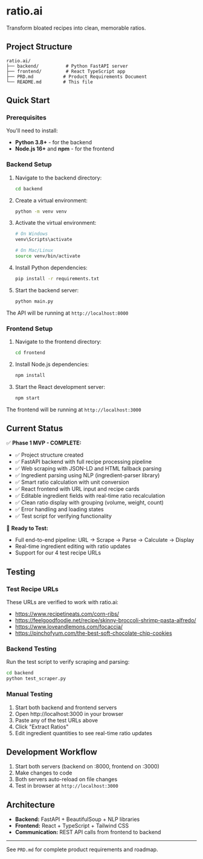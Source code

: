 # ratio.ai

Transform bloated recipes into clean, memorable ratios.

## Project Structure

```
ratio.ai/
├── backend/          # Python FastAPI server
├── frontend/         # React TypeScript app
├── PRD.md           # Product Requirements Document
└── README.md        # This file
```

## Quick Start

### Prerequisites

You'll need to install:
- **Python 3.8+** - for the backend
- **Node.js 16+** and **npm** - for the frontend

### Backend Setup

1. Navigate to the backend directory:
   ```bash
   cd backend
   ```

2. Create a virtual environment:
   ```bash
   python -m venv venv
   ```

3. Activate the virtual environment:
   ```bash
   # On Windows
   venv\Scripts\activate
   
   # On Mac/Linux
   source venv/bin/activate
   ```

4. Install Python dependencies:
   ```bash
   pip install -r requirements.txt
   ```

5. Start the backend server:
   ```bash
   python main.py
   ```

The API will be running at `http://localhost:8000`

### Frontend Setup

1. Navigate to the frontend directory:
   ```bash
   cd frontend
   ```

2. Install Node.js dependencies:
   ```bash
   npm install
   ```

3. Start the React development server:
   ```bash
   npm start
   ```

The frontend will be running at `http://localhost:3000`

## Current Status

✅ **Phase 1 MVP - COMPLETE:**
- ✅ Project structure created
- ✅ FastAPI backend with full recipe processing pipeline
- ✅ Web scraping with JSON-LD and HTML fallback parsing
- ✅ Ingredient parsing using NLP (ingredient-parser library)
- ✅ Smart ratio calculation with unit conversion
- ✅ React frontend with URL input and recipe cards
- ✅ Editable ingredient fields with real-time ratio recalculation
- ✅ Clean ratio display with grouping (volume, weight, count)
- ✅ Error handling and loading states
- ✅ Test script for verifying functionality

🎯 **Ready to Test:**
- Full end-to-end pipeline: URL → Scrape → Parse → Calculate → Display
- Real-time ingredient editing with ratio updates
- Support for our 4 test recipe URLs

## Testing

### Test Recipe URLs
These URLs are verified to work with ratio.ai:
- https://www.recipetineats.com/corn-ribs/
- https://feelgoodfoodie.net/recipe/skinny-broccoli-shrimp-pasta-alfredo/
- https://www.loveandlemons.com/focaccia/
- https://pinchofyum.com/the-best-soft-chocolate-chip-cookies

### Backend Testing
Run the test script to verify scraping and parsing:
```bash
cd backend
python test_scraper.py
```

### Manual Testing
1. Start both backend and frontend servers
2. Open http://localhost:3000 in your browser
3. Paste any of the test URLs above
4. Click "Extract Ratios"
5. Edit ingredient quantities to see real-time ratio updates

## Development Workflow

1. Start both servers (backend on :8000, frontend on :3000)
2. Make changes to code
3. Both servers auto-reload on file changes
4. Test in browser at `http://localhost:3000`

## Architecture

- **Backend:** FastAPI + BeautifulSoup + NLP libraries
- **Frontend:** React + TypeScript + Tailwind CSS
- **Communication:** REST API calls from frontend to backend

---

See `PRD.md` for complete product requirements and roadmap.
